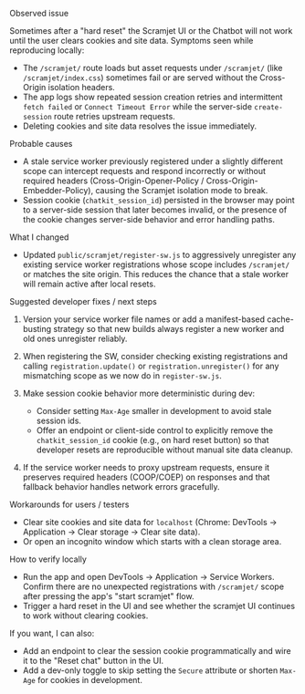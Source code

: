 Observed issue

Sometimes after a "hard reset" the Scramjet UI or the Chatbot will not work until the user clears cookies and site data. Symptoms seen while reproducing locally:

- The `/scramjet/` route loads but asset requests under `/scramjet/` (like `/scramjet/index.css`) sometimes fail or are served without the Cross-Origin isolation headers.
- The app logs show repeated session creation retries and intermittent `fetch failed` or `Connect Timeout Error` while the server-side `create-session` route retries upstream requests.
- Deleting cookies and site data resolves the issue immediately.

Probable causes

- A stale service worker previously registered under a slightly different scope can intercept requests and respond incorrectly or without required headers (Cross-Origin-Opener-Policy / Cross-Origin-Embedder-Policy), causing the Scramjet isolation mode to break.
- Session cookie (`chatkit_session_id`) persisted in the browser may point to a server-side session that later becomes invalid, or the presence of the cookie changes server-side behavior and error handling paths.

What I changed

- Updated `public/scramjet/register-sw.js` to aggressively unregister any existing service worker registrations whose scope includes `/scramjet/` or matches the site origin. This reduces the chance that a stale worker will remain active after local resets.

Suggested developer fixes / next steps

1. Version your service worker file names or add a manifest-based cache-busting strategy so that new builds always register a new worker and old ones unregister reliably.

2. When registering the SW, consider checking existing registrations and calling `registration.update()` or `registration.unregister()` for any mismatching scope as we now do in `register-sw.js`.

3. Make session cookie behavior more deterministic during dev:
   - Consider setting `Max-Age` smaller in development to avoid stale session ids.
   - Offer an endpoint or client-side control to explicitly remove the `chatkit_session_id` cookie (e.g., on hard reset button) so that developer resets are reproducible without manual site data cleanup.

4. If the service worker needs to proxy upstream requests, ensure it preserves required headers (COOP/COEP) on responses and that fallback behavior handles network errors gracefully.

Workarounds for users / testers

- Clear site cookies and site data for `localhost` (Chrome: DevTools -> Application -> Clear storage -> Clear site data).
- Or open an incognito window which starts with a clean storage area.

How to verify locally

- Run the app and open DevTools -> Application -> Service Workers. Confirm there are no unexpected registrations with `/scramjet/` scope after pressing the app's "start scramjet" flow.
- Trigger a hard reset in the UI and see whether the scramjet UI continues to work without clearing cookies.

If you want, I can also:
- Add an endpoint to clear the session cookie programmatically and wire it to the "Reset chat" button in the UI.
- Add a dev-only toggle to skip setting the `Secure` attribute or shorten `Max-Age` for cookies in development.
